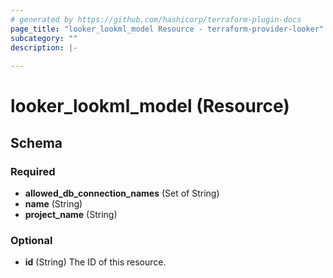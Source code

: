 ```yaml
---
# generated by https://github.com/hashicorp/terraform-plugin-docs
page_title: "looker_lookml_model Resource - terraform-provider-looker"
subcategory: ""
description: |-
  
---
```


# looker_lookml_model (Resource)





<!-- schema generated by tfplugindocs -->
## Schema

### Required

- **allowed_db_connection_names** (Set of String)
- **name** (String)
- **project_name** (String)

### Optional

- **id** (String) The ID of this resource.


